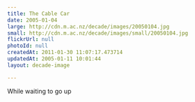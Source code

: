 ```yaml
---
title: The Cable Car
date: 2005-01-04
large: http://cdn.m.ac.nz/decade/images/20050104.jpg
small: http://cdn.m.ac.nz/decade/images/small/20050104.jpg
flickrUrl: null
photoId: null
createdAt: 2011-01-30 11:07:17.473714
updatedAt: 2005-01-11 10:01:44
layout: decade-image

---
```

While waiting to go up
